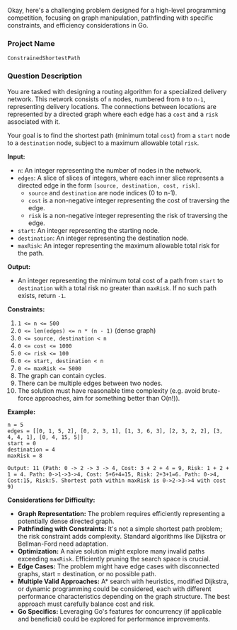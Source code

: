 Okay, here's a challenging problem designed for a high-level programming competition, focusing on graph manipulation, pathfinding with specific constraints, and efficiency considerations in Go.

### Project Name

```
ConstrainedShortestPath
```

### Question Description

You are tasked with designing a routing algorithm for a specialized delivery network. This network consists of `n` nodes, numbered from `0` to `n-1`, representing delivery locations.  The connections between locations are represented by a directed graph where each edge has a `cost` and a `risk` associated with it.

Your goal is to find the shortest path (minimum total `cost`) from a `start` node to a `destination` node, subject to a maximum allowable total `risk`.

**Input:**

*   `n`: An integer representing the number of nodes in the network.
*   `edges`: A slice of slices of integers, where each inner slice represents a directed edge in the form `[source, destination, cost, risk]`.
    *   `source` and `destination` are node indices (0 to n-1).
    *   `cost` is a non-negative integer representing the cost of traversing the edge.
    *   `risk` is a non-negative integer representing the risk of traversing the edge.
*   `start`: An integer representing the starting node.
*   `destination`: An integer representing the destination node.
*   `maxRisk`: An integer representing the maximum allowable total risk for the path.

**Output:**

*   An integer representing the minimum total cost of a path from `start` to `destination` with a total risk no greater than `maxRisk`. If no such path exists, return `-1`.

**Constraints:**

1.  `1 <= n <= 500`
2.  `0 <= len(edges) <= n * (n - 1)` (dense graph)
3.  `0 <= source, destination < n`
4.  `0 <= cost <= 1000`
5.  `0 <= risk <= 100`
6.  `0 <= start, destination < n`
7.  `0 <= maxRisk <= 5000`
8.  The graph can contain cycles.
9.  There can be multiple edges between two nodes.
10. The solution must have reasonable time complexity (e.g. avoid brute-force approaches, aim for something better than O(n!)).

**Example:**

```
n = 5
edges = [[0, 1, 5, 2], [0, 2, 3, 1], [1, 3, 6, 3], [2, 3, 2, 2], [3, 4, 4, 1], [0, 4, 15, 5]]
start = 0
destination = 4
maxRisk = 8

Output: 11 (Path: 0 -> 2 -> 3 -> 4, Cost: 3 + 2 + 4 = 9, Risk: 1 + 2 + 1 = 4. Path: 0->1->3->4, Cost: 5+6+4=15, Risk: 2+3+1=6. Path: 0->4, Cost:15, Risk:5. Shortest path within maxRisk is 0->2->3->4 with cost 9)

```

**Considerations for Difficulty:**

*   **Graph Representation:** The problem requires efficiently representing a potentially dense directed graph.
*   **Pathfinding with Constraints:**  It's not a simple shortest path problem; the risk constraint adds complexity.  Standard algorithms like Dijkstra or Bellman-Ford need adaptation.
*   **Optimization:**  A naive solution might explore many invalid paths exceeding `maxRisk`.  Efficiently pruning the search space is crucial.
*   **Edge Cases:** The problem might have edge cases with disconnected graphs, start = destination, or no possible path.
*   **Multiple Valid Approaches:** A* search with heuristics, modified Dijkstra, or dynamic programming could be considered, each with different performance characteristics depending on the graph structure.  The best approach must carefully balance cost and risk.
*   **Go Specifics:**  Leveraging Go's features for concurrency (if applicable and beneficial) could be explored for performance improvements.
